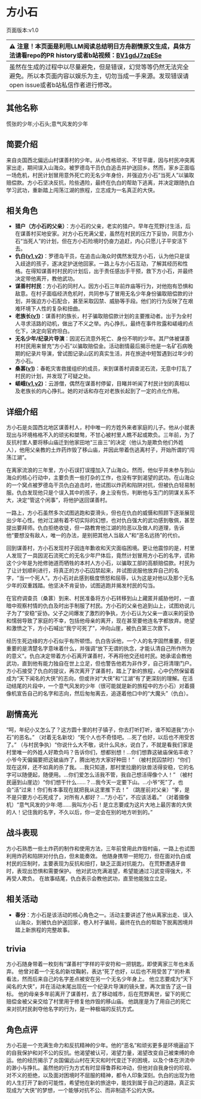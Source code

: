 # 方小石
页面版本:v1.0
 

| :warning: 注意！本页面是利用LLM阅读总结明日方舟剧情原文生成，具体方法请看repo的PR history或者b站视频：[BV1gdJ7zqESe](https://www.bilibili.com/video/BV1gdJ7zqESe/)         |
|:----------------------------|
| 虽然在生成的过程中以尽量避免，但是错误，幻觉等等仍然无法完全避免。所以本页面内容以娱乐为主，切勿当成一手来源。发现错误请open issue或者b站私信作者进行修改。|



## 其他名称
慌张的少年;小石头;意气风发的少年
## 简要介绍
来自炎国西北偏远山村谋善村的少年。从小性格顽劣、不甘平庸，因与村民冲突离家出走，期间误入山海众。被罗德岛干员仇白追击并护送回乡。然而，家乡正面临一场危机，村民计划冒用意外死亡的无名少年身份，并强迫方小石“当死人”以骗取赔偿款。方小石坚决反抗，险些遇险，最终在仇白的帮助下逃离，并决定跟随仇白学习武功，重新踏上闯荡江湖的旅程，立志成为一名真正的大侠。
## 相关角色
-   **猎户（方小石的父亲）**：方小石的父亲，老实的猎户。早年在荒野讨生活，后在谋善村买地安家。对方小石充满父爱，虽然在村民的压力下妥协，同意方小石“当死人”的计划，但在方小石险境时仍奋力追赶，内心只愿儿子平安活下去。
-   **仇白([v1](char_4082_qiubai.md),[v2](../char_v3/char_4082_qiubai.md))**：罗德岛干员，在追击山海众时偶然发现方小石，认为他只是误入歧途的孩子，遂决定护送他回家。一路上与方小石互动，了解其经历和性格。在得知谋善村村民的计划后，出于责任感出手干预，救下方小石，并最终决定带他离开，教他武功。
-   **谋善村村民**：方小石的同村人。因方小石三年前炸庙等行为，对他抱有恐惧和敌意。在村子面临经济危机时，共同参与了冒用无名少年身份骗取赔偿款的计划，并强迫方小石配合，甚至采取囚禁、威胁等手段。他们的行为反映了在艰难环境下人性的复杂和扭曲。
-   **老族长([v1](extended_char_lao_zu_zhang.md))**：谋善村的族长，村子骗取赔偿款计划的主要推动者。出于为全村人寻求活路的动机，做出了不义之举。内心挣扎，最终在事件败露和嵯峨的点化下，决定向官府坦白。
-   **无名少年/纪录片导演**：因泥石流意外死亡、身份不明的少年。其尸体被谋善村村民用来冒充“方小石”以骗取赔偿金。活动剧情最后揭示他是一名矿石病晚期的纪录片导演，曾试图记录山区的真实生活，并在旅途中短暂遇到过年少的方小石。
-   **桑葚([v1](char_473_mberry.md))**：春乾灾害救援组织的成员，来到谋善村调查泥石流，无意中打乱了村民的计划，并发现了可疑之处。
-   **嵯峨([v1](char_362_saga.md),[v2](../char_v3/char_362_saga.md))**：云游僧，偶然在谋善村停留，目睹并听闻了村民计划的真相以及老族长的内心挣扎。她的对话和存在对老族长起到了一定的点化作用。
## 详细介绍
方小石是炎国西北地区谋善村人，村中唯一的方姓外来者家庭的儿子。他从小就表现出与环境格格不入的顽劣和桀骜，不甘心被村里人瞧不起或欺负。三年前，为了反抗村里人要将移山庙迁到他家田地“三亩三”的决定（他认为是欺负他们外姓人），他用父亲教的土炸药炸毁了移山庙，并因此带着伤逃离村子，开始所谓的“闯荡江湖”。

在离家流浪的三年里，方小石误打误撞加入了山海众。然而，他似乎并未参与到山海众的核心行动中，主要负责一些打杂的工作，也没有学到渴望的武功。在山海众的一个窝点被罗德岛干员仇白追击时，他试图以炸药和陷阱对抗，但被仇白轻易制服。仇白发现他只是个误入其中的孩子，身上没有伤，判断他与玉门的阴谋关系不大，决定“管这个闲事”，将他护送回谋善村。

一路上，方小石虽然多次试图逃跑和耍滑头，但也在仇白的威慑和照顾下逐渐展现出少年心性。他对江湖有着不切实际的幻想，也对仇白强大的武功感到敬佩，甚至提出要拜师。仇白拒绝收徒，但一路教育他江湖的险恶以及做人的道理，告诉他“要想没有敌人，唯一的办法，是别把其他人当敌人”和“恶名远扬”的代价。

回到谋善村，方小石发现村子因连年歉收和天灾面临困境。更让他震惊的是，村里人发现了一具因泥石流死亡的无名少年尸体后，竟然计划冒用方小石的名字，谎称这个少年是为抢修驰道而牺牲的本村人方小石，以骗取工部的高额赔偿款。村民为了让计划顺利进行，将真正的方小石囚禁起来，并试图说服他放弃自己的名字，“当一个死人”。方小石对此感到极度愤怒和屈辱，认为这是对他以及那个无名少年的双重践踏。他坚决不肯妥协，试图逃跑并揭发村民的勾当。

在官府调查员（桑葚）到来、村民准备将方小石转移到山上藏匿并威胁他时，一直暗中观察村情的仇白及时出手制服了村民。方小石的父亲也追到山上，试图劝说儿子为了“安稳”妥协。父子之间爆发了激烈的争执，方小石认为父亲一直以来的妥协和懦弱导致了家庭的不幸，包括他母亲的离开，现在甚至要他连名字都放弃。绝望和激愤之下，方小石喊出“我宁可死了”，冲向山崖，被仇白第三次救下。

经历生死边缘的方小石似乎有所顿悟。仇白告诉他，一个人的名字固然重要，但更重要的是清楚名字意味着什么，并强调“放下无谓的执念，才能认清自己所作所为的意义”。仇白决定带着方小石离开谋善村，不再将他交还给村民。她承诺会教他武功，直到他有能力独自在世上立足，但也警告他若为非作歹，自己将清理门户。方小石接受了仇白的提议，再次离开了谋善村，踏上了新的旅程，心中仍然保留着成为“天下闻名的大侠”的志向，但或许对“大侠”和“江湖”有了更深刻的理解。在活动结尾的片段中，一个意气风发的少年（很可能就是新的旅程中的方小石）对着摄像机宣告自己的名字和志向，然后匆匆离去，追逐着他口中的“大魔头”（仇白）。
## 剧情高光
“呵，年纪小又怎么了？这方圆十里的村子镇子，你去打听打听，谁不知道我“方小石”的恶名。”
（对着无名新坟）“死个人也不奇怪吧。...死了也好，以后也不用受苦了。”
（与村民争执）“你说什么大不敬，说什么风水，说白了，不就是看我们家是村里唯一的外姓人好欺负吗？告诉你们，想都别想！...你们想靠这破庙保佑丰收？小爷今天偏偏要把这破庙炸了，腾出地方大家好种田！”
（被村民囚禁时）“你们现在这样，还不如真的杀了我。...我只知道，那村里拉磨的驮兽活得安稳，它的名字可以随便起，随便用。...你们爱怎么活我不管，我自己想活得像个人！”
（被村民逼到山崖边）“你们想干什么......？...我今天一定要下山。...小爷“死”了，也会“活”过来！你们有本事现在就把我从这里推下去！”
（跳崖前对父亲）“爹，是不是只要方小石死成了，对所有人都好？...“方小石”，不应该活着。”
（对着摄像机）“意气风发的少年:嗯......我叫方小石！是立志要成为这片大地上最厉害的大侠的人！记住我的名字，不久以后，你一定会在别的地方听到的。”
## 战斗表现
方小石熟悉一些土炸药的制作和使用方法，三年前曾用此炸毁村庙，一路上也试图利用炸药和陷阱对付仇白，但未能奏效。
他随身携带一把短刀，但在面对仇白或村民的压制时，主要表现为反抗和扭打，缺乏正面对抗能力。
在荒野遭遇牙兽时，表现出恐惧和需要保护。
他对武功充满渴望，希望能通过习武变得强大，不再受人欺负。
在故事结尾，仇白表示会教他武功，直至他能独立立足。
## 相关活动
-   **春分**：方小石是该活动的核心角色之一。活动主要讲述了他从离家出走、误入山海众，到被仇白护送回家，卷入村子骗局，最终在仇白的帮助下脱离困境并踏上新旅程的完整故事。
## trivia
方小石随身带着一枚刻有“谋善村”字样的平安符和一把钥匙，即使离家三年也未丢弃。
他曾对着一个无名的新坟鞠躬，表达“死了也好，以后也不用受苦了”的朴素看法，然而后来自己的名字差点被安在另一个无名少年身上。
他立志要成为“天下闻名的大侠”，并在活动末尾出现在一个纪录片导演的镜头里，再次宣告了这一目标。
他的母亲多年前离开了谋善村，去了移动城市，后在荒野离世，留下的死亡赔偿金被父亲交给了村里用于修复他炸毁的移山庙。
他跳崖是为了用自己的死亡来对抗村民剥夺他名字的行为，是一种极端的反抗方式。
## 角色点评
方小石是一个充满生命力和反抗精神的少年。他的“恶名”和顽劣更多是环境逼迫下的自我保护和对不公的反抗。他渴望被认可，渴望力量，渴望改变自己被束缚的命运。他的经历揭示了炎国偏远山村在天灾和时代变迁下的困境，以及个体在洪流中的渺小与挣扎。虽然他的行为方式有时显得鲁莽和冲动，但他对自我身份的珍视、对不义的拒绝，以及面对困境时不屈服的精神，都令人印象深刻。仇白的出现为他的人生打开了新的可能性，希望他在新的旅途中，能找到属于自己的道路，真正实现成为“大侠”的梦想，一个能够对抗不公、而非制造不公的大侠。